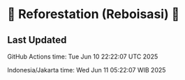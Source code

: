 
# 🌳 Reforestation (Reboisasi) 🌲

## Last Updated

GitHub Actions time: Tue Jun 10 22:22:07 UTC 2025

Indonesia/Jakarta time: Wed Jun 11 05:22:07 WIB 2025

